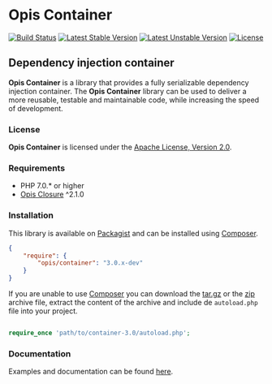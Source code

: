 Opis Container
==============
[![Build Status](https://travis-ci.org/opis/container.svg?branch=3.0)](https://travis-ci.org/opis/container)
[![Latest Stable Version](https://poser.pugx.org/opis/container/version.png)](https://packagist.org/packages/opis/container)
[![Latest Unstable Version](https://poser.pugx.org/opis/container/v/unstable.png)](//packagist.org/packages/opis/container)
[![License](https://poser.pugx.org/opis/container/license.png)](https://packagist.org/packages/opis/container)

Dependency injection container
-------------------
**Opis Container** is a library that provides a fully serializable dependency injection container.
The **Opis Container** library can be used to deliver a more reusable, testable and maintainable code,
while increasing the speed of development. 

### License

**Opis Container** is licensed under the [Apache License, Version 2.0](http://www.apache.org/licenses/LICENSE-2.0). 

### Requirements

* PHP 7.0.* or higher
* [Opis Closure](http://www.opis.io/closure) ^2.1.0

### Installation

This library is available on [Packagist](https://packagist.org/packages/opis/container) and can be installed using [Composer](http://getcomposer.org).

```json
{
    "require": {
        "opis/container": "3.0.x-dev"
    }
}
```

If you are unable to use [Composer](http://getcomposer.org) you can download the
[tar.gz](https://github.com/opis/container/archive/3.0.tar.gz) or the [zip](https://github.com/opis/container/archive/3.0.zip)
archive file, extract the content of the archive and include de `autoload.php` file into your project. 

```php

require_once 'path/to/container-3.0/autoload.php';

```

### Documentation

Examples and documentation can be found [here](http://opis.io/container).

